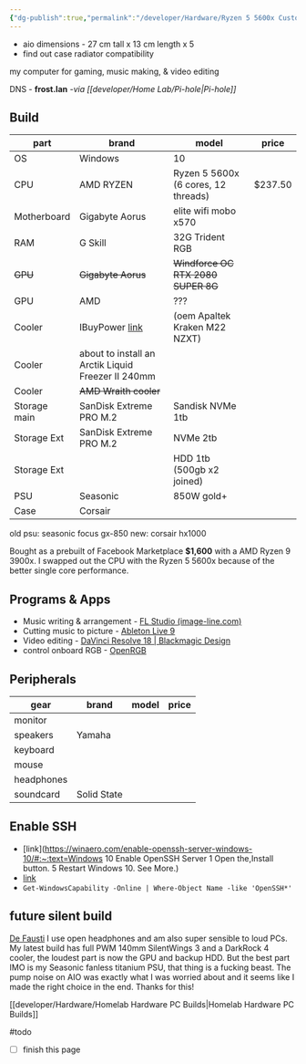 ```yaml
---
{"dg-publish":true,"permalink":"/developer/Hardware/Ryzen 5 5600x Custom PC/","tags":["hardware"]}
---
```



- aio  dimensions - 27 cm tall x 13 cm length x 5
- find out case radiator compatibility 

my computer for gaming, music making, & video editing 

DNS  - **frost.lan** *-via [[developer/Home Lab/Pi-hole\|Pi-hole]]*

## Build
| part | brand | model | price |
| ---- | ---- | ---- | ---- |
| OS | Windows | 10 |  |
| CPU | AMD RYZEN | Ryzen 5 5600x (6 cores, 12 threads) | $237.50 |
| Motherboard | Gigabyte Aorus | elite wifi mobo x570 |  |
| RAM | G Skill | 32G Trident RGB |  |
| ~~GPU~~ | ~~Gigabyte Aorus~~ | ~~Windforce OC RTX 2080 SUPER 8G~~ |  |
| GPU | AMD | ??? |  |
| Cooler | IBuyPower [link](https://www.reddit.com/r/iBUYPOWER/comments/bjdu9j/what_aio_cooler_does_ibuy_power_use_and_how_is/?utm_source=BD&utm_medium=Search&utm_name=Bing&utm_content=PSR1) | (oem Apaltek Kraken M22 NZXT) |  |
| Cooler | about to install an Arctik Liquid Freezer II 240mm |  |  |
| Cooler | ~~AMD Wraith cooler~~ |  |  |
| Storage main | SanDisk Extreme PRO M.2 | Sandisk NVMe 1tb |  |
| Storage Ext | SanDisk Extreme PRO M.2 | NVMe 2tb |  |
| Storage Ext |  | HDD 1tb (500gb x2 joined) |  |
| PSU | Seasonic | 850W gold+ |  |
| Case | Corsair |  |  |

old psu: seasonic focus gx-850
new: corsair hx1000 

Bought as a prebuilt of Facebook Marketplace **$1,600** with a AMD Ryzen 9 3900x. I swapped out the CPU with the Ryzen 5 5600x because of the better single core performance. 

## Programs & Apps 
- Music writing & arrangement - [FL Studio (image-line.com)](https://www.image-line.com/fl-studio/)
- Cutting music to picture -  [Ableton Live 9 ](https://www.ableton.com/en/blog/live-9-7-available-now/)
- Video editing - [DaVinci Resolve 18 | Blackmagic Design](https://www.blackmagicdesign.com/products/davinciresolve/)
- control onboard RGB - [OpenRGB](https://openrgb.org/)

## Peripherals 
| gear       | brand       | model | price |
| ---------- | ----------- | ----- | ----- |
| monitor    |             |       |       |
| speakers   | Yamaha      |       |       |
| keyboard   |             |       |       |
| mouse      |             |       |       |
| headphones |             |       |       |
| soundcard  | Solid State |       |       |

## Enable SSH
- [link](https://winaero.com/enable-openssh-server-windows-10/#:~:text=Windows 10 Enable OpenSSH Server 1 Open the,Install button. 5 Restart Windows 10. See More.)
- [link](https://adamtheautomator.com/openssh-windows/#Adding_a_Windows_Firewall_Rule_to_Allow_SSH_Traffic)
- `Get-WindowsCapability -Online | Where-Object Name -like 'OpenSSH*'`


## future silent build
[De Fausti](https://www.youtube.com/channel/UCu8jiWN4yBjYw5W9Jgn0YHQ)
I use open headphones and am also super sensible to loud PCs. My latest build has full PWM 140mm SilentWings 3 and a DarkRock 4 cooler, the loudest part is now the GPU and backup HDD. But the best part IMO is my Seasonic fanless titanium PSU, that thing is a fucking beast. The pump noise on AIO was exactly what I was worried about and it seems like I made the right choice in the end. Thanks for this!

[[developer/Hardware/Homelab Hardware PC Builds\|Homelab Hardware PC Builds]]

#todo 
- [ ] finish this page